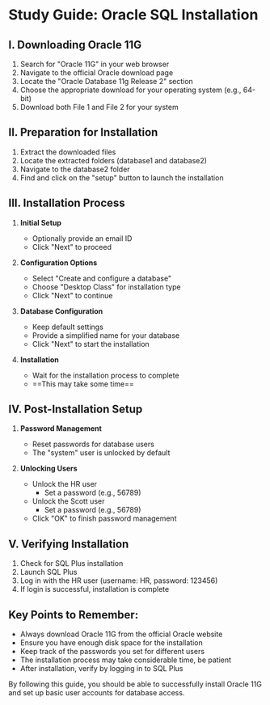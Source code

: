 # Study Guide: Oracle SQL Installation

## I. Downloading Oracle 11G

1. Search for "Oracle 11G" in your web browser
2. Navigate to the official Oracle download page
3. Locate the "Oracle Database 11g Release 2" section 
4. Choose the appropriate download for your operating system (e.g., 64-bit)
5. Download both File 1 and File 2 for your system

## II. Preparation for Installation

1. Extract the downloaded files
2. Locate the extracted folders (database1 and database2)
3. Navigate to the database2 folder
4. Find and click on the "setup" button to launch the installation 

## III. Installation Process

1. **Initial Setup**
   - Optionally provide an email ID
   - Click "Next" to proceed 

2. **Configuration Options**
   - Select "Create and configure a database"
   - Choose "Desktop Class" for installation type
   - Click "Next" to continue 

3. **Database Configuration**
   - Keep default settings
   - Provide a simplified name for your database
   - Click "Next" to start the installation

4. **Installation**
   - Wait for the installation process to complete
   - ==This may take some time== 

## IV. Post-Installation Setup

1. **Password Management**
   - Reset passwords for database users
   - The "system" user is unlocked by default 

2. **Unlocking Users**
   - Unlock the HR user
     * Set a password (e.g., 56789)
   - Unlock the Scott user
     * Set a password (e.g., 56789)
   - Click "OK" to finish password management 

## V. Verifying Installation

1. Check for SQL Plus installation
2. Launch SQL Plus
3. Log in with the HR user (username: HR, password: 123456)
4. If login is successful, installation is complete 

## Key Points to Remember:

- Always download Oracle 11G from the official Oracle website
- Ensure you have enough disk space for the installation
- Keep track of the passwords you set for different users
- The installation process may take considerable time, be patient
- After installation, verify by logging in to SQL Plus

By following this guide, you should be able to successfully install Oracle 11G and set up basic user accounts for database access.
